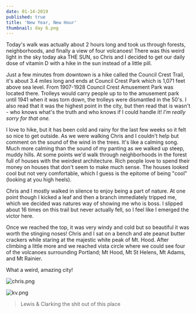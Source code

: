 ```yaml
---
date: 01-14-2019
published: true
title: 'New Year, New Hour'
thumbnail: day 6.png
---
```

Today's walk was actually about 2 hours long and took us through forests, neighborhoods, and finally a view of four volcanoes! There was this weird light in the sky today aka THE SUN, so Chris and I decided to get our daily dose of vitamin D with a hike in the sun instead of a little pill. 

Just a few minutes from downtown is a hike called the Council Crest Trail, it's about 3.4 miles long and ends at Council Crest Park which is 1,071 feet above sea level. From 1907-1928 Council Crest Amusement Park was located there. Trolleys would carry people up to to the amusement park until 1941 when it was torn down, the trolleys were dismantled in the 50's. I also read that it was the highest point in the city, but then read that is wasn't - who knows what's the truth and who knows if I could handle it! _I'm really sorry for that one._ 

I love to hike, but it has been cold and rainy for the last few weeks so it felt so nice to get outside. As we were walking Chris and I couldn't help but comment on the sound of the wind in the trees. It's like a calming song. Much more calming than the sound of my panting as we walked up steep, muddy hills. At some points we'd walk through neighborhoods in the forest full of houses with the weirdest architecture. Rich people love to spend their money on houses that don't seem to make much sense. The houses looked cool but not very comfortable, which I guess is the epitome of being "cool" (looking at you high heels). 

Chris and I mostly walked in silence to enjoy being a part of nature. At one point though I kicked a leaf and then a branch immediately tripped me, which we decided was natures way of showing me who is boss. I slipped about 16 times on this trail but never actually fell, so I feel like I emerged the victor here. 

Once we reached the top, it was very windy and cold but so beautiful it was worth the stinging noses! Chris and I sat on a bench and ate peanut butter crackers while staring at the majestic white peak of Mt. Hood. After climbing a little more and we reached vista circle where we could see four of the volcanoes surrounding Portland; Mt Hood, Mt St Helens, Mt Adams, and Mt Rainier. 

What a weird, amazing city! 

![chris.png]({{site.baseurl}}/images/portland/chris.png)

![kv.png]({{site.baseurl}}/images/portland/kv.png)
> Lewis & Clarking the shit out of this place


